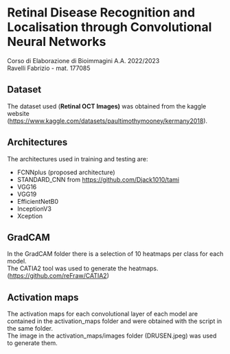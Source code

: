 # Retinal Disease Recognition and Localisation through Convolutional Neural Networks
Corso di Elaborazione di Bioimmagini A.A. 2022/2023  
Ravelli Fabrizio - mat. 177085

## Dataset
The dataset used (**Retinal OCT Images)** was obtained from the kaggle website (https://www.kaggle.com/datasets/paultimothymooney/kermany2018).

## Architectures
The architectures used in training and testing are:
- FCNNplus (proposed architecture)
- STANDARD_CNN from https://github.com/Djack1010/tami
- VGG16
- VGG19
- EfficientNetB0
- InceptionV3
- Xception

## GradCAM
In the GradCAM folder there is a selection of 10 heatmaps per class for each model.  
The CATIA2 tool was used to generate the heatmaps. (https://github.com/reFraw/CATIA2)

## Activation maps
The activation maps for each convolutional layer of each model are contained in the activation_maps folder and were obtained with the script in the same folder.  
The image in the activation_maps/images folder (DRUSEN.jpeg) was used to generate them.
